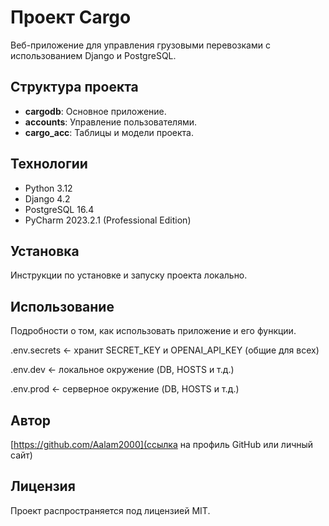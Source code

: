 # Проект Cargo

Веб-приложение для управления грузовыми перевозками с использованием Django и PostgreSQL.

## Структура проекта

- **cargodb**: Основное приложение.
- **accounts**: Управление пользователями.
- **cargo_acc**: Таблицы и модели проекта.

## Технологии

- Python 3.12
- Django 4.2
- PostgreSQL 16.4
- PyCharm 2023.2.1 (Professional Edition)

## Установка

Инструкции по установке и запуску проекта локально.

## Использование

Подробности о том, как использовать приложение и его функции.

.env.secrets     ← хранит SECRET_KEY и OPENAI_API_KEY (общие для всех)

.env.dev         ← локальное окружение (DB, HOSTS и т.д.)

.env.prod        ← серверное окружение (DB, HOSTS и т.д.)

## Автор

[https://github.com/Aalam2000](ссылка на профиль GitHub или личный сайт)

## Лицензия

Проект распространяется под лицензией MIT.

